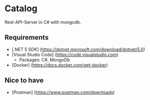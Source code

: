 # Catalog
Rest-API-Server in C# with mongodb.

## Requirements
* [.NET 5 SDK] (https://dotnet.microsoft.com/download/dotnet/5.0)
* [Visual Studio Code] (https://code.visualstudio.com)
    * Packages: C#, MongoDb
* [Docker] (https://docs.docker.com/get-docker)

## Nice to have
* [Postman] (https://www.postman.com/downloads)